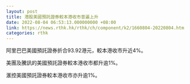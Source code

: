 ```yaml
---
layout: post
title: 港股美國預託證券較本港收市普遍上升
date: 2022-08-04 06:53:13.000000000 +08:00
link: https://news.rthk.hk/rthk/ch/component/k2/1660804-20220804.htm
categories: rthk
---
```


阿里巴巴美國預託證券折合93.92港元，較本港收市升近4%。

美團及騰訊的美國預託證券較本港收市都升逾1%。

滙控美國預託證券較本港收市亦升逾1%。
